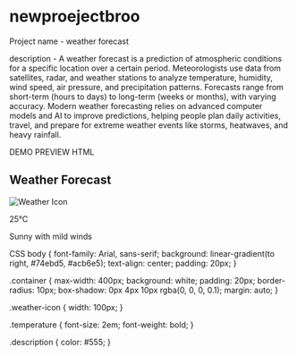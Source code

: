 # newproejectbroo

Project name - weather forecast

description - A weather forecast is a prediction of atmospheric conditions for a specific location over a certain period. Meteorologists use data from satellites, radar, and weather stations to analyze temperature, humidity, wind speed, air pressure, and precipitation patterns. Forecasts range from short-term (hours to days) to long-term (weeks or months), with varying accuracy. Modern weather forecasting relies on advanced computer models and AI to improve predictions, helping people plan daily activities, travel, and prepare for extreme weather events like storms, heatwaves, and heavy rainfall.

DEMO PREVIEW
HTML
<!DOCTYPE html>
<html lang="en">
<head>
    <meta charset="UTF-8">
    <meta name="viewport" content="width=device-width, initial-scale=1.0">
    <title>Weather Forecast</title>
    <link rel="stylesheet" href="styles.css">
</head>
<body>
    <div class="container">
        <h2>Weather Forecast</h2>
        <img src="https://cdn-icons-png.flaticon.com/512/1163/1163661.png" class="weather-icon" alt="Weather Icon">
        <p class="temperature">25°C</p>
        <p class="description">Sunny with mild winds</p>
    </div>
</body>
</html>

CSS
body {
    font-family: Arial, sans-serif;
    background: linear-gradient(to right, #74ebd5, #acb6e5);
    text-align: center;
    padding: 20px;
}

.container {
    max-width: 400px;
    background: white;
    padding: 20px;
    border-radius: 10px;
    box-shadow: 0px 4px 10px rgba(0, 0, 0, 0.1);
    margin: auto;
}

.weather-icon {
    width: 100px;
}

.temperature {
    font-size: 2em;
    font-weight: bold;
}

.description {
    color: #555;
}














